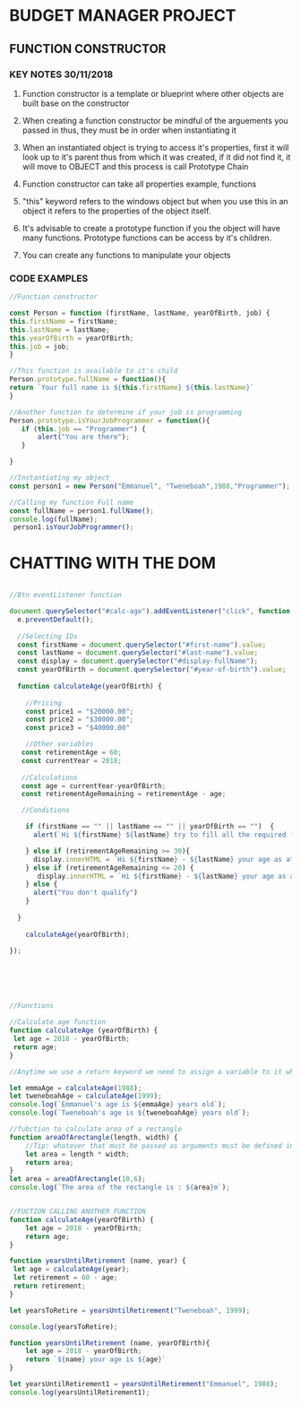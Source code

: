 # BUDGET MANAGER PROJECT

## FUNCTION CONSTRUCTOR

### KEY NOTES 30/11/2018

 1. Function constructor is a template or blueprint where other objects are built base on the constructor
 
 2. When creating a function constructor be mindful of the arguements you passed in thus, they must be in order when instantiating it

 3. When an instantiated object is trying to access it's properties, first it will look up to it's parent thus from which it was created, if it did not find it, it will move to OBJECT and this process is call Prototype Chain

 4. Function constructor can take all properties example, functions

 5. "this" keyword refers to the windows object but when you use this in an object it refers to the properties of the object itself.

 6. It's advisable to create a prototype function if you the object will have many functions. Prototype functions can be access by it's children.

 6. You can create any functions to manipulate your objects

### CODE EXAMPLES

```javascript
//Function constructor

const Person = function (firstName, lastName, yearOfBirth, job) {
this.firstName = firstName;
this.lastName = lastName;
this.yearOfBirth = yearOfBirth;
this.job = job;
}

//This function is available to it's child
Person.prototype.fullName = function(){
return `Your full name is ${this.firstName} ${this.lastName}`
}

//Another function to determine if your job is programming
Person.prototype.isYourJobProgrammer = function(){
   if (this.job == "Programmer") {
       alert("You are there");
   }

}

//Instantiating my object
const person1 = new Person("Emmanuel", "Tweneboah",1988,"Programmer");

//Calling my function Full name
const fullName = person1.fullName();
console.log(fullName);
 person1.isYourJobProgrammer();

```

# CHATTING WITH THE DOM
```javascript

//Btn eventListener function

document.querySelector("#calc-age").addEventListener("click", function (e) {
  e.preventDefault();
 
  //Selecting IDs
  const firstName = document.querySelector("#first-name").value;
  const lastName = document.querySelector("#last-name").value;
  const display = document.querySelector("#display-fullName");
  const yearOfBirth = document.querySelector("#year-of-birth").value;
 
  function calculateAge(yearOfBirth) {
   
    //Pricing
    const price1 = "$20000.00";
    const price2 = "$30000.00";
    const price3 = "$40000.00"

    //Other variables
   const retirementAge = 60;
   const currentYear = 2018;
   
   //Calculations
   const age = currentYear-yearOfBirth;
   const retirementAgeRemaining = retirementAge - age;

   //Conditions

    if (firstName == "" || lastName == "" || yearOfBirth == "")  {
      alert(`Hi ${firstName} ${lastName} try to fill all the required fields`);

    } else if (retirementAgeRemaining >= 30){
      display.innerHTML = `Hi ${firstName} - ${lastName} your age as at 2018 is ${age} years, and your retiring years left is ${retirementAgeRemaining} because of that we are giving you ${price1} for your Daughters Education`;
    } else if (retirementAgeRemaining <= 20) {
       display.innerHTML = `Hi ${firstName} - ${lastName} your age as at 2018 is ${age}years, and your retiring years left is ${retirementAgeRemaining} because of that we are giving you ${price2} for your Daughters Education`;
    } else {
      alert("You don't qualify")
    }
  
  }
  
    calculateAge(yearOfBirth);

});







```
```javascript
//Functions

//Calculate age function
function calculateAge (yearOfBirth) {
 let age = 2018 - yearOfBirth;
 return age;
}

//Anytime we use a return keyword we need to assign a variable to it when we are executing it

let emmaAge = calculateAge(1988);
let tweneboahAge = calculateAge(1999);
console.log(`Emmanuel's age is ${emmaAge} years old`);
console.log(`Tweneboah's age is ${tweneboahAge} years old`);

//fubction to calculate area of a rectangle
function areaOfArectangle(length, width) {
    //Tip: whatever that must be passed as arguments must be defined inside or outside the function
    let area = length * width;
    return area;
}
let area = areaOfArectangle(10,6);
console.log(`The area of the rectangle is : ${area}m`);


//FUCTION CALLING ANOTHER FUNCTION
function calculateAge(yearOfBirth) {
    let age = 2018 - yearOfBirth;
    return age;
}

function yearsUntilRetirement (name, year) {
 let age = calculateAge(year);
 let retirement = 60 - age;
 return retirement;
}

let yearsToRetire = yearsUntilRetirement("Tweneboah", 1999);

console.log(yearsToRetire);

function yearsUntilRetirement (name, yearOfBirth){
    let age = 2018 - yearOfBirth;
    return `${name} your age is ${age}`
}

let yearsUntilRetirement1 = yearsUntilRetirement("Emmanuel", 1988);
console.log(yearsUntilRetirement1);
```
